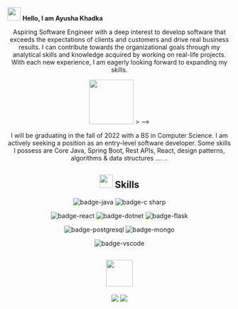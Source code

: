<!---
akhadkacs/akhadkacs is a ✨ special ✨ repository because its `README.md` (this file) appears on your GitHub profile.
You can click the Preview link to take a look at your changes.
--->


<div align="left">
  <img src="https://raw.githubusercontent.com/MartinHeinz/MartinHeinz/master/wave.gif" width="30px" height="30px"> <strong>Hello, I am Ayusha Khadka</strong>
</div>


<div align="center">

Aspiring Software Engineer with a deep interest to develop software that exceeds the expectations of clients and customers and drive real business results. I can contribute towards the organizational goals through my analytical skills and knowledge acquired by working on real-life projects. With each new experience, I am eagerly looking forward to expanding my skills.

<p align="center">
<img src="https://media.giphy.com/media/Jz7eUZut4DSl04bz2q/giphy.gif" width="100px" height="100px"

<!-- 
  <img src="https://media.giphy.com/media/dWesBcTLavkZuG35MI/giphy.gif" width="300px" height="100px">
  > -->
<!--   <img src="https://media.giphy.com/media/Jz7eUZut4DSl04bz2q/giphy.gif" width="100px" height="100px"> -->
</p>

<!-- COMMENTED OUT <p align="center">
  <strong> | Experience with Full Stack | MERN-Stack |  </strong>
</p> -->

I will be graduating in the fall of 2022 with a BS in Computer Science. I am actively seeking a position as an entry-level software developer.  Some skills I possess are Core Java, Spring Boot, Rest APIs, React, design patterns, algorithms & data structures .... ..


  
<!--   Use this for gettimg icons for MY STACK, https://simpleicons.org/?q=c%23 -->

## <img src = "https://media.giphy.com/media/g56gooqsqe7X4Mwv7r/giphy.gif?cid=ecf05e47a0n3gi1bfqntqmob8g9aid1oyj2wr3ds3mg700bl&rid=giphy.gif" width="30px" height="30px"> Skills
![badge-java](https://img.shields.io/badge/code-java-00FFFD?style=for-the-badge&logo=java&logoColor=white&labelColor=21223e)
![badge-c sharp](https://img.shields.io/badge/code-c%20sharp-00FFFD?style=for-the-badge&logo=csharp&logoColor=white&labelColor=21223e)

<!-- ![badge-typescript](https://img.shields.io/badge/code-typescript-00FFFD?style=for-the-badge&logo=typescript&logoColor=white&labelColor=21223e)
![badge-python](https://img.shields.io/badge/code-python-00FFFD?style=for-the-badge&logo=python&logoColor=white&labelColor=21223e) -->


![badge-react](https://img.shields.io/badge/framework-react-00FFFD?style=for-the-badge&logo=react&logoColor=white&labelColor=21223e)
![badge-dotnet](https://img.shields.io/badge/framework-asp.net-00FFFD?style=for-the-badge&logo=dotnet&logoColor=white&labelColor=21223e)
![badge-flask](https://img.shields.io/badge/framework-flask-00FFFD?style=for-the-badge&logo=flask&logoColor=white&labelColor=21223e)
<!-- COMMENTED OUT ![badge-node](https://img.shields.io/badge/code-node_js-00FFFD?style=for-the-badge&logo=npm&logoColor=white&labelColor=21223e) -->

![badge-postgresql](https://img.shields.io/badge/database-postgresql-00FFFD?style=for-the-badge&logo=postgresql&logoColor=white&labelColor=21223e)
![badge-mongo](https://img.shields.io/badge/database-mongodb-00FFFD?style=for-the-badge&logo=mongodb&logoColor=white&labelColor=21223e)

<!-- ![badge-mac](https://img.shields.io/badge/os-mac-00FFFD?style=for-the-badge&logo=apple&logoColor=white&labelColor=21223e) -->
![badge-vscode](https://img.shields.io/badge/editor-vscode-00FFFD?style=for-the-badge&logo=visual-studio-code&logoColor=white&labelColor=21223e)
<!-- COMMENTED OUT AWS BADGE ![badge-aws](https://img.shields.io/badge/cloud-aws-00FFFD?style=for-the-badge&logo=amazon&logoColor=white&labelColor=21223e) -->



## <img src='https://raw.githubusercontent.com/ShahriarShafin/ShahriarShafin/main/Assets/handshake.gif' width="60px" height="60px"> 
<!-- ## Let's Connect -->
<p align="left">

<a href = "https://www.linkedin.com/in/ayusha-khadka-b44264180/"><img src="https://img.icons8.com/fluent/48/000000/linkedin.png"/></a>
<a href = "mailto:akhadkacs@gmail.com"><img src="https://img.icons8.com/fluent/48/000000/gmail-new.png"/></a>

 </p>




